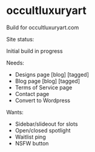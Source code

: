 # occultluxuryart
Build for occultluxuryart.com


Site status:

Initial build in progress


Needs:

- Designs page [blog] [tagged]
- Blog page [blog] [tagged]
- Terms of Service page
- Contact page
- Convert to Wordpress


Wants:

- Sidebar/slideout for slots
- Open/closed spotlight
- Waitlist ping 
- NSFW button